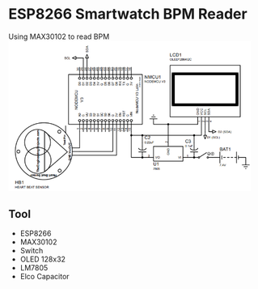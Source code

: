 # ESP8266 Smartwatch BPM Reader

Using MAX30102 to read BPM
<img src="src/heartbeat_SQL.png" width="480">

## Tool
- ESP8266
- MAX30102
- Switch
- OLED 128x32
- LM7805
- Elco Capacitor